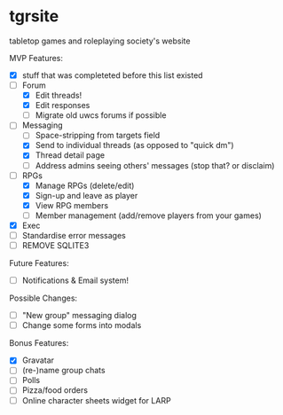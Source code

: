 # tgrsite
tabletop games and roleplaying society's website

MVP Features:
* [x] stuff that was completeted before this list existed
* [ ] Forum
  * [x] Edit threads!
  * [x] Edit responses
  * [ ] Migrate old uwcs forums if possible
* [ ] Messaging
  * [ ] Space-stripping from targets field
  * [x] Send to individual threads (as opposed to "quick dm")
  * [x] Thread detail page
  * [ ] Address admins seeing others' messages (stop that? or disclaim)
* [ ] RPGs
  * [x] Manage RPGs (delete/edit)
  * [x] Sign-up and leave as player
  * [x] View RPG members
  * [ ] Member management (add/remove players from your games)
* [x] Exec
* [ ] Standardise error messages
* [ ] REMOVE SQLITE3

Future Features:
* [ ] Notifications & Email system!

Possible Changes:
* [ ] "New group" messaging dialog
* [ ] Change some forms into modals

Bonus Features:
* [x] Gravatar
* [ ] \(re-\)name group chats
* [ ] Polls
* [ ] Pizza/food orders
* [ ] Online character sheets widget for LARP
